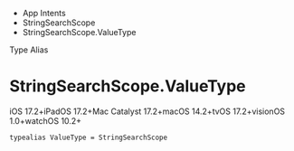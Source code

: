 

- App Intents
- StringSearchScope
-  StringSearchScope.ValueType 

Type Alias

# StringSearchScope.ValueType

iOS 17.2+iPadOS 17.2+Mac Catalyst 17.2+macOS 14.2+tvOS 17.2+visionOS 1.0+watchOS 10.2+

``` source
typealias ValueType = StringSearchScope
```

